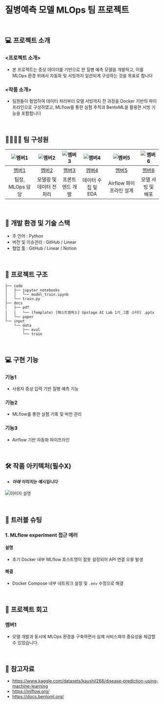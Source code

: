 # 질병예측 모델 MLOps 팀 프로젝트

<br>

## 💻 프로젝트 소개
### <프로젝트 소개>
- 본 프로젝트는 증상 데이터를 기반으로 한 질병 예측 모델을 개발하고, 이를 MLOps 환경 위에서 자동화 및 서빙까지 일관되게 구성하는 것을 목표로 합니다

### <작품 소개>
- 팀원들이 협업하여 데이터 처리부터 모델 서빙까지 전 과정을 Docker 기반의 파이프라인으로 구성하였고, MLflow를 통한 실험 추적과 BentoML을 활용한 서빙 기능을 포함합니다

<br>

## 👨‍👩‍👦‍👦 팀 구성원

| ![멤버1](https://avatars.githubusercontent.com/u/156163982?v=4) | ![멤버2](https://avatars.githubusercontent.com/u/156163982?v=4) | ![멤버3](https://avatars.githubusercontent.com/u/156163982?v=4) | ![멤버4](https://avatars.githubusercontent.com/u/156163982?v=4) | ![멤버5](https://avatars.githubusercontent.com/u/156163982?v=4) | ![멤버6](https://avatars.githubusercontent.com/u/156163982?v=4) |
| :------------------------------------------------------------: | :------------------------------------------------------------: | :------------------------------------------------------------: | :------------------------------------------------------------: | :------------------------------------------------------------: | :------------------------------------------------------------: |
|   [멤버1](https://github.com/yourprofile1)   |   [멤버2](https://github.com/yourprofile2)   |   [멤버3](https://github.com/yourprofile3)   |   [멤버4](https://github.com/yourprofile4)   |   [멤버5](https://github.com/yourprofile5)   |   [멤버6](https://github.com/yourprofile6)   |
| 팀장, MLOps 담당 | 모델링 및 데이터 전처리 | 프론트엔드 개발 | 데이터 수집 및 EDA | Airflow 파이프라인 설계 | 모델 서빙 및 배포 |

<br>

## 🔨 개발 환경 및 기술 스택
- 주 언어 : Python
- 버전 및 이슈관리 : GitHub / Linear
- 협업 툴 : GitHub / Linear / Notion

<br>

## 📁 프로젝트 구조
```
├── code
│   ├── jupyter_notebooks
│   │   └── model_train.ipynb
│   └── train.py
├── docs
│   ├── pdf
│   │   └── (Template) [패스트캠퍼스] Upstage AI Lab 1기_그룹 스터디 .pptx
│   └── paper
└── input
    └── data
        ├── eval
        └── train
```

<br>

## 💻​ 구현 기능
### 기능1
- 사용자 증상 입력 기반 질병 예측 기능

### 기능2
- MLflow를 통한 실험 기록 및 버전 관리

### 기능3
- Airflow 기반 자동화 파이프라인

<br>

## 🛠️ 작품 아키텍처(필수X)
- #### _아래 이미지는 예시입니다_
![이미지 설명](https://miro.medium.com/v2/resize:fit:4800/format:webp/1*ub_u88a4MB5Uj-9Eb60VNA.jpeg)

<br>

## 🚨​ 트러블 슈팅
### 1. MLflow experiment 접근 에러

#### 설명
- 초기 Docker 내부 MLflow 호스트명이 잘못 설정되어 API 연결 오류 발생

#### 해결
- Docker Compose 내부 네트워크 설정 및 `.env` 수정으로 해결

<br>

## 📌 프로젝트 회고
### 멤버1
- 모델 개발과 동시에 MLOps 환경을 구축하면서 실제 서비스화의 중요성을 체감할 수 있었습니다.

<br>

## 📰​ 참고자료
- https://www.kaggle.com/datasets/kaushil268/disease-prediction-using-machine-learning  
- https://mlflow.org/  
- https://docs.bentoml.org/  
